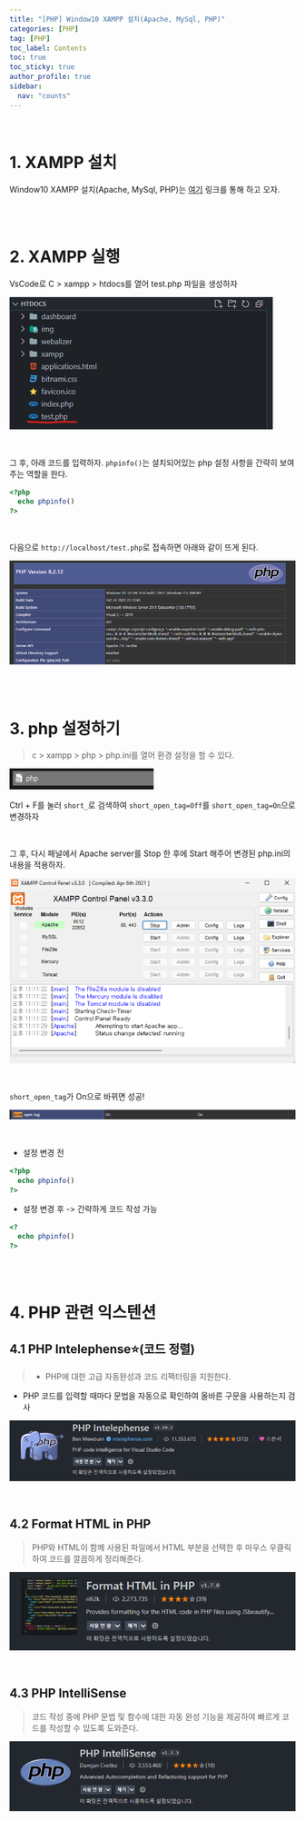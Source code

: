 ```yaml
---
title: "[PHP] Window10 XAMPP 설치(Apache, MySql, PHP)"
categories: [PHP]
tag: [PHP]
toc_label: Contents
toc: true
toc_sticky: true
author_profile: true
sidebar:
  nav: "counts"
---
```


<br>

# 1. XAMPP 설치

Window10 XAMPP 설치(Apache, MySql, PHP)는 [여기](https://jongminlee0.github.io/2020/10/23/phpapache/) 링크를 통해 하고 오자.

<br><br>

# 2. XAMPP 실행

VsCode로 C > xampp > htdocs를 열어 test.php 파일을 생성하자

![](/assets/images/2024/2024-03-25-23-38-47.png)

<br>

그 후, 아래 코드를 입력하자. `phpinfo()`는 설치되어있는 php 설정 사항을 간략히 보여주는 역할을 한다.

```php
<?php
  echo phpinfo()
?>
```

<br>

다음으로 `http://localhost/test.php`로 접속하면 아래와 같이 뜨게 된다.

![](/assets/images/2024/2024-03-25-23-41-25.png)

<br><br>

# 3. php 설정하기

> c > xampp > php > php.ini를 열어 환경 설정을 할 수 있다.

![](/assets/images/2024/2024-03-25-23-45-51.png)

Ctrl + F를 눌러 `short_`로 검색하여 `short_open_tag=Off`를 `short_open_tag=On`으로 변경하자

<br>

그 후, 다시 패널에서 Apache server를 Stop 한 후에 Start 해주어 변경된 php.ini의 내용을 적용하자.

![](/assets/images/2024/2024-03-25-23-48-59.png)

<br>

`short_open_tag`가 On으로 바뀌면 성공!

![](/assets/images/2024/다시%20.png)

<br>

- 설정 변경 전

```php
<?php
  echo phpinfo()
?>
```

- 설정 변경 후 -> 간략하게 코드 작성 가능

```php
<?
  echo phpinfo()
?>
```

<br><br>

# 4. PHP 관련 익스텐션

## 4.1 PHP Intelephense⭐(코드 정렬)

> - PHP에 대한 고급 자동완성과 코드 리팩터링을 지원한다.

- PHP 코드를 입력할 때마다 문법을 자동으로 확인하여 올바른 구문을 사용하는지 검사

![](/assets/images/2024/2024-03-26-00-01-13.png)

<br>

## 4.2 Format HTML in PHP

> PHP와 HTML이 함께 사용된 파일에서 HTML 부분을 선택한 후 마우스 우클릭하여 코드를 깔끔하게 정리해준다.

![](/assets/images/2024/2024-03-25-23-59-43.png)

<br>

## 4.3 PHP IntelliSense

> 코드 작성 중에 PHP 문법 및 함수에 대한 자동 완성 기능을 제공하여 빠르게 코드를 작성할 수 있도록 도와준다.

![](/assets/images/2024/2024-03-26-00-01-52.png)

<br><br>
